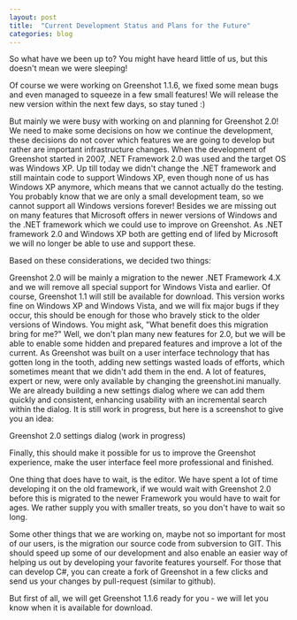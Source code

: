 ```yaml
---
layout: post
title:  "Current Development Status and Plans for the Future"
categories: blog
---
```


So what have we been up to? You might have heard little of us, but this doesn't mean we were sleeping!

Of course we were working on Greenshot 1.1.6, we fixed some mean bugs and even managed to squeeze in a few small features! We will release the new version within the next few days, so stay tuned :)

But mainly we were busy with working on and planning for Greenshot 2.0! We need to make some decisions on how we continue the development, these decisions do not cover which features we are going to develop but rather are important infrastructure changes. When the development of Greenshot started in 2007, .NET Framework 2.0 was used and the target OS was Windows XP. Up till today we didn't change the .NET framework and still maintain code to support Windows XP, even though none of us has Windows XP anymore, which means that we cannot actually do the testing. You probably know that we are only a small development team, so we cannot support all Windows versions forever! Besides we are missing out on many features that Microsoft offers in newer versions of Windows and the .NET framework which we could use to improve on Greenshot. As .NET framework 2.0 and Windows XP both are getting end of lifed by Microsoft we will no longer be able to use and support these.

Based on these considerations, we decided two things:

Greenshot 2.0 will be mainly a migration to the newer .NET Framework 4.X and we will remove all special support for Windows Vista and earlier.
Of course, Greenshot 1.1 will still be available for download. This version works fine on Windows XP and Windows Vista, and we will fix major bugs if they occur, this should be enough for those who bravely stick to the older versions of Windows.
You might ask, "What benefit does this migration bring for me?" Well, we don't plan many new features for 2.0, but we will be able to enable some hidden and prepared features and improve a lot of the current. As Greenshot was built on a user interface technology that has gotten long in the tooth, adding new settings wasted loads of efforts, which sometimes meant that we didn't add them in the end. A lot of features, expert or new, were only available by changing the greenshot.ini manually. We are already building a new settings dialog where we can add them quickly and consistent, enhancing usability with an incremental search within the dialog. It is still work in progress, but here is a screenshot to give you an idea:

Greenshot 2.0 settings dialog (work in progress)

Finally, this should make it possible for us to improve the Greenshot experience, make the user interface feel more professional and finished.

One thing that does have to wait, is the editor. We have spent a lot of time developing it on the old framework, if we would wait with Greenshot 2.0 before this is migrated to the newer Framework you would have to wait for ages. We rather supply you with smaller treats, so you don't have to wait so long.

Some other things that we are working on, maybe not so important for most of our users, is the migration our source code from subversion to GIT. This should speed up some of our development and also enable an easier way of helping us out by developing your favorite features yourself. For those that can develop C#, you can create a fork of Greenshot in a few clicks and send us your changes by pull-request (similar to github).

But first of all, we will get Greenshot 1.1.6 ready for you - we will let you know when it is available for download.

